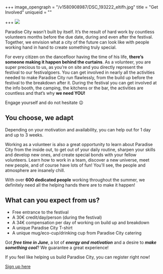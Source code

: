 +++
image_opengraph = "/v1580908987/DSC_193222_eltifh.jpg"
title = "Get Involved"
uniqueid = ""

+++
![](https://res.cloudinary.com/dxswtxauo/image/upload/w_940,q_80/v1580908987/DSC_193222_eltifh.jpg)

Paradise City wasn’t built by itself. It’s the result of hard work by countless volunteers months before the due date, during and even after the festival. Together, we envision what a city of the future can look like with people working hand in hand to create something truly special.

For every citizen on the dancefloor having the time of his life, **there’s someone making it happen behind the curtains**. As a volunteer, you are super precious to us, as you’re on site and you directly represent the festival to our festivalgoers. You can get involved in nearly all the activities needed to make Paradise City run flawlessly, from the build up before the festival to the breakdown after it. During the festival you can get involved at the info booth, the camping, the kitchens or the bar, the activities are countless and that’s why **we need YOU!**

Engage yourself and do not hesitate 😉

## **You choose, we adapt**

Depending on your motivation and availability, you can help out for 1 day and up to 3 weeks.

Working as a volunteer is also a great opportunity to learn about Paradise City from the inside out, to get out of your daily routine, sharpen your skills and develop new ones, and create special bonds with your fellow volunteers. Learn how to work in a team, discover a new universe, meet new people, and of course have lots of fun! You'll see, the people and atmosphere are insanely chill.

With over **600 dedicated people** working throughout the summer, we definitely need all the helping hands there are to make it happen!

## What can you expect from us?

* Free entrance to the festival
* A 30€ credit/day/person (during the festival)
* A 34€ compensation per day of working on build up and breakdown
* A unique Paradise City T-shirt
* A unique mug/eco-cup/drinking cup from Paradise City catering

Got **_free time in June_**, a lot of **_energy and_** **_motivation_** and a desire to **_make something cool_**? We guarantee a great experience!

If you feel like helping us build Paradise City, you can register right now!

<a class="btn" href="https://www.eventication.com/events/paradise-city-2020"> Sign up here </a>
